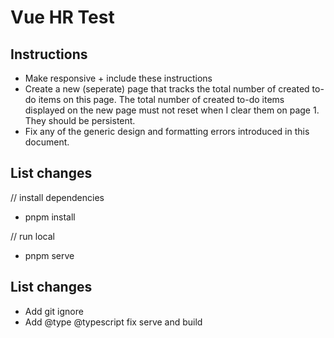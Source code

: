 # Vue HR Test

## Instructions

- Make responsive + include these instructions
- Create a new (seperate) page that tracks the total number of created to-do items on this page. The total number of created to-do items displayed on the new page must not reset when I clear them on page 1. They should be persistent.
- Fix any of the generic design and formatting errors introduced in this document.

## List changes

// install dependencies

- pnpm install

// run local

- pnpm serve

## List changes

- Add git ignore
- Add @type @typescript fix serve and build
